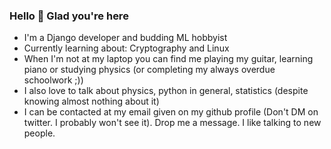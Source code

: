 ### Hello 👋 Glad you're here

- I'm a Django developer and budding ML hobbyist
- Currently learning about: Cryptography and Linux
- When I'm not at my laptop you can find me playing my guitar, learning piano or studying physics (or completing my always overdue schoolwork ;))
- I also love to talk about physics, python in general, statistics (despite knowing almost nothing about it) 
- I can be contacted at my email given on my github profile (Don't DM on twitter. I probably won't see it). Drop me a message. I like talking to new people.

